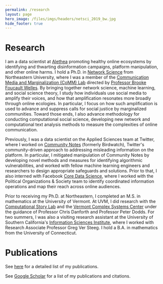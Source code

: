 ```yaml
---
permalink: /research
layout: page
hero_image: /files/imgs/headers/netsci_2019_bw.jpg
hide_footer: true
---
```



# Research

I am a data scientist at [Alethea](https://www.alethea.com/) promoting healthy online ecosystems by identifying and thwarting disinformation campaigns, platform manipulation, and other online harms. I hold a Ph.D. in [Network Science](https://www.networkscienceinstitute.org/) from Northeastern University, where I was a member of the [Communication Media and Marginalization (CoMM) Lab](https://www.networkscienceinstitute.org/commlab) directed by [Professor Brooke Foucault Welles](http://brooke-welles.squarespace.com/). By bringing together network science, machine learning, and social science theory, I study how individuals use social media to amplify their voices, and how that amplification resonates more broadly through online ecologies. In particular, I focus on how such amplification is used to advance and suppress calls for social justice by marginalized communities. Toward those ends, I also advance methodology for conducting computational social science, developing new network and computational text analysis methods to measure the complexities of online communication.

Previously, I was a data scientist on the Applied Sciences team at Twitter, where I worked on [Community Notes](https://mobile.twitter.com/communitynotes) (formerly Birdwatch), Twitter's community-driven approach to addressing misleading information on the platform. In particular, I mitigated manipulation of Community Notes by developing novel methods and measures for identifying algorithmic vulnerabilities, and worked with fellow machine learning engineers and researchers to design appropriate safeguards and solutions. Prior to that, I also interned with Facebook [Core Data Science](https://research.fb.com/teams/core-data-science/), where I worked with the Political Organizations & Society team to identify coordinated information operations and map their reach across online audiences.

Prior to receiving my Ph.D. at Northeastern, I completed an M.S. in mathematics at the University of Vermont. At UVM, I did research with the [Computational Story Lab](https://www.uvm.edu/storylab/) and the [Vermont Complex Systems Center](https://vermontcomplexsystems.org/) under the guidance of Professor Chris Danforth and Professor Peter Dodds. For two summers, I was also a visiting research assistant at the University of Southern California's [Information Sciences Institute](https://www.isi.edu/home), where I worked with Research Associate Professor Greg Ver Steeg. I hold a B.A. in mathematics from the University of Connecticut.

# Publications

<i class="fas fa-book-open fa-2x"></i> See [here](/publications) for a detailed list of my publications.

<i class="ai ai-google-scholar ai-2x"></i> See [Google Scholar](https://scholar.google.com/citations?user=hRNEOnAAAAAJ) for a list of my publications and citations.
